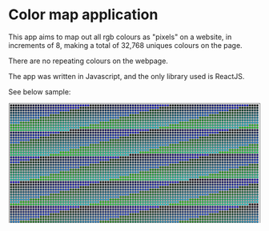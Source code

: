 # Color map application

This app aims to map out all rgb colours as "pixels" on a website, in increments of 8, making a total of 32,768 uniques colours on the page.

There are no repeating colours on the webpage.

The app was written in Javascript, and the only library used is ReactJS.

See below sample:

![image](public/sample-color.png)